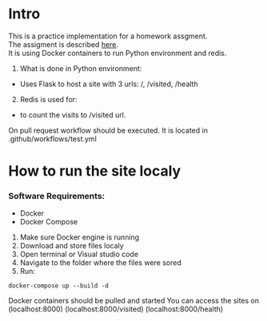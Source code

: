 # Intro
This is a practice implementation for a homework assgment.  
The assigment is described [here](https://github.com/devops-pragmatic/web-app-challenge).  
It is using Docker containers to run Python environment and redis.  
1. What is done in Python environment:
- Uses Flask to host a site with 3 urls: /, /visited, /health
2. Redis is used for:
- to count the visits to /visited url.
  
On pull request workflow should be executed. It is located in  .github/workflows/test.yml
  
# How to run the site localy
### Software Requirements:
- Docker 
- Docker Compose

1. Make sure Docker engine is running
2. Download and store files localy
3. Open terminal or Visual studio code
4. Navigate to the folder where the files were sored
5. Run:  
```
docker-compose up --build -d 
```
Docker containers should be pulled and started
You can access the sites on (localhost:8000) (localhost:8000/visited) (localhost:8000/health)
